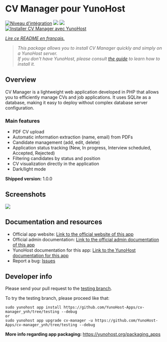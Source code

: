 # CV Manager pour YunoHost

[![Niveau d'intégration](https://dash.yunohost.org/integration/cv-manager.svg)](https://dash.yunohost.org/appci/app/cv-manager) ![](https://ci-apps.yunohost.org/ci/badges/cv-manager.status.svg) ![](https://ci-apps.yunohost.org/ci/badges/cv-manager.maintain.svg)  
[![Installer CV Manager avec YunoHost](https://install-app.yunohost.org/install-with-yunohost.svg)](https://install-app.yunohost.org/?app=cv-manager)

*[Lire ce README en français.](./README_fr.md)*

> *This package allows you to install CV Manager quickly and simply on a YunoHost server.  
If you don't have YunoHost, please consult [the guide](https://yunohost.org/#/install) to learn how to install it.*

## Overview
CV Manager is a lightweight web application developed in PHP that allows you to efficiently manage CVs and job applications. It uses SQLite as a database, making it easy to deploy without complex database server configuration.

### Main features

- PDF CV upload
- Automatic information extraction (name, email) from PDFs
- Candidate management (add, edit, delete)
- Application status tracking (New, In progress, Interview scheduled, Accepted, Rejected)
- Filtering candidates by status and position
- CV visualization directly in the application
- Dark/light mode

**Shipped version:** 1.0.0

## Screenshots

![](./doc/screenshots/screenshot.jpg)

## Documentation and resources

* Official app website: [Link to the official website of this app](https://github.com/YunoHost-Apps/cv-manager_ynh)
* Official admin documentation: [Link to the official admin documentation of this app](https://github.com/YunoHost-Apps/cv-manager_ynh/blob/master/doc/ADMIN.md)
* YunoHost documentation for this app: [Link to the YunoHost documentation for this app](https://yunohost.org/app_cv-manager)
* Report a bug: [Issues](https://github.com/YunoHost-Apps/cv-manager_ynh/issues)

## Developer info

Please send your pull request to the [testing branch](https://github.com/YunoHost-Apps/cv-manager_ynh/tree/testing).

To try the testing branch, please proceed like that:
```
sudo yunohost app install https://github.com/YunoHost-Apps/cv-manager_ynh/tree/testing --debug
or
sudo yunohost app upgrade cv-manager -u https://github.com/YunoHost-Apps/cv-manager_ynh/tree/testing --debug
```

**More info regarding app packaging:** https://yunohost.org/packaging_apps
